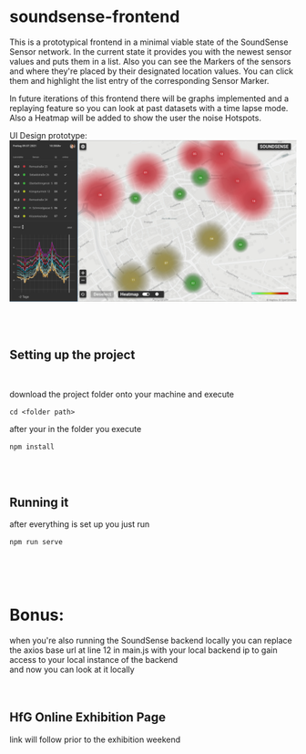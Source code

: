 # soundsense-frontend

This is a prototypical frontend in a minimal viable state of the SoundSense Sensor network.
In the current state it provides you with the newest sensor values and puts them in a list. Also you can see the Markers of the sensors and where they're placed by their designated location values. You can click them and highlight the list entry of the corresponding Sensor Marker.

In future iterations of this frontend there will be graphs implemented and a replaying feature so you can look at past datasets with a time lapse mode. Also a Heatmap will be added to show the user the noise Hotspots.

UI Design prototype: 
![alt text](uiscreen.png "Screen Design with prototypical heatmap")


<br>
<br>

## Setting up the project
<br>

download the project folder onto your machine and execute 
```
cd <folder path>
```
after your in the folder you execute
```
npm install
```
<br>
<br>

## Running it
after everything is set up you just run 
```
npm run serve
```
<br>
<br>
<br>

# Bonus:
 when you're also running the SoundSense backend locally you can replace the axios base url at line 12 in main.js with your local backend ip to gain access to your local instance of the backend
<br>
and now you can look at it locally
<br>
<br>
<br>




## HfG Online Exhibition Page
<!--See [Configuration Reference](https://cli.vuejs.org/config/).-->
link will follow prior to the exhibition weekend

